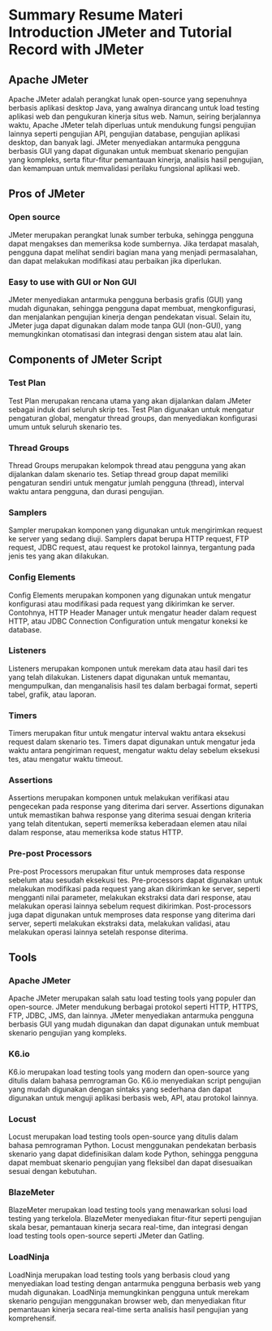 # Summary Resume Materi Introduction JMeter and Tutorial Record with JMeter

## Apache JMeter

Apache JMeter adalah perangkat lunak open-source yang sepenuhnya berbasis aplikasi desktop Java, yang awalnya dirancang untuk load testing aplikasi web dan pengukuran kinerja situs web. Namun, seiring berjalannya waktu, Apache JMeter telah diperluas untuk mendukung fungsi pengujian lainnya seperti pengujian API, pengujian database, pengujian aplikasi desktop, dan banyak lagi. JMeter menyediakan antarmuka pengguna berbasis GUI yang dapat digunakan untuk membuat skenario pengujian yang kompleks, serta fitur-fitur pemantauan kinerja, analisis hasil pengujian, dan kemampuan untuk memvalidasi perilaku fungsional aplikasi web.

## Pros of JMeter

### Open source
  
  JMeter merupakan perangkat lunak sumber terbuka, sehingga pengguna dapat mengakses dan memeriksa kode sumbernya. Jika terdapat masalah, pengguna dapat melihat sendiri bagian mana yang menjadi permasalahan, dan dapat melakukan modifikasi atau perbaikan jika diperlukan.
  
### Easy to use with GUI or Non GUI

  JMeter menyediakan antarmuka pengguna berbasis grafis (GUI) yang mudah digunakan, sehingga pengguna dapat membuat, mengkonfigurasi, dan menjalankan pengujian kinerja dengan pendekatan visual. Selain itu, JMeter juga dapat digunakan dalam mode tanpa GUI (non-GUI), yang memungkinkan otomatisasi dan integrasi dengan sistem atau alat lain.

## Components of JMeter Script

### Test Plan 
  
  Test Plan merupakan rencana utama yang akan dijalankan dalam JMeter sebagai induk dari seluruh skrip tes. Test Plan digunakan untuk mengatur pengaturan global, mengatur thread groups, dan menyediakan konfigurasi umum untuk seluruh skenario tes.
  
### Thread Groups

  Thread Groups merupakan kelompok thread atau pengguna yang akan dijalankan dalam skenario tes. Setiap thread group dapat memiliki pengaturan sendiri untuk mengatur jumlah pengguna (thread), interval waktu antara pengguna, dan durasi pengujian.
  
### Samplers

  Sampler merupakan komponen yang digunakan untuk mengirimkan request ke server yang sedang diuji. Samplers dapat berupa HTTP request, FTP request, JDBC request, atau request ke protokol lainnya, tergantung pada jenis tes yang akan dilakukan.

### Config Elements

  Config Elements merupakan komponen yang digunakan untuk mengatur konfigurasi atau modifikasi pada request yang dikirimkan ke server. Contohnya, HTTP Header Manager untuk mengatur header dalam request HTTP, atau JDBC Connection Configuration untuk mengatur koneksi ke database.
  
### Listeners
  
  Listeners merupakan komponen untuk merekam data atau hasil dari tes yang telah dilakukan. Listeners dapat digunakan untuk memantau, mengumpulkan, dan menganalisis hasil tes dalam berbagai format, seperti tabel, grafik, atau laporan.

### Timers 
  
  Timers merupakan fitur untuk mengatur interval waktu antara eksekusi request dalam skenario tes. Timers dapat digunakan untuk mengatur jeda waktu antara pengiriman request, mengatur waktu delay sebelum eksekusi tes, atau mengatur waktu timeout.

### Assertions
  
  Assertions merupakan komponen untuk melakukan verifikasi atau pengecekan pada response yang diterima dari server. Assertions digunakan untuk memastikan bahwa response yang diterima sesuai dengan kriteria yang telah ditentukan, seperti memeriksa keberadaan elemen atau nilai dalam response, atau memeriksa kode status HTTP.

### Pre-post Processors
  
  Pre-post Processors merupakan fitur untuk memproses data response sebelum atau sesudah eksekusi tes. Pre-processors dapat digunakan untuk melakukan modifikasi pada request yang akan dikirimkan ke server, seperti mengganti nilai parameter, melakukan ekstraksi data dari response, atau melakukan operasi lainnya sebelum request dikirimkan. Post-processors juga dapat digunakan untuk memproses data response yang diterima dari server, seperti melakukan ekstraksi data, melakukan validasi, atau melakukan operasi lainnya setelah response diterima.

## Tools

### Apache JMeter
  
  Apache JMeter merupakan salah satu load testing tools yang populer dan open-source. JMeter mendukung berbagai protokol seperti HTTP, HTTPS, FTP, JDBC, JMS, dan lainnya. JMeter menyediakan antarmuka pengguna berbasis GUI yang mudah digunakan dan dapat digunakan untuk membuat skenario pengujian yang kompleks.
  
### K6.io

  K6.io merupakan load testing tools yang modern dan open-source yang ditulis dalam bahasa pemrograman Go. K6.io menyediakan script pengujian yang mudah digunakan dengan sintaks yang sederhana dan dapat digunakan untuk menguji aplikasi berbasis web, API, atau protokol lainnya.

### Locust

  Locust merupakan load testing tools open-source yang ditulis dalam bahasa pemrograman Python. Locust menggunakan pendekatan berbasis skenario yang dapat didefinisikan dalam kode Python, sehingga pengguna dapat membuat skenario pengujian yang fleksibel dan dapat disesuaikan sesuai dengan kebutuhan.

### BlazeMeter
  
  BlazeMeter merupakan load testing tools yang menawarkan solusi load testing yang terkelola. BlazeMeter menyediakan fitur-fitur seperti pengujian skala besar, pemantauan kinerja secara real-time, dan integrasi dengan load testing tools open-source seperti JMeter dan Gatling.
  
### LoadNinja

  LoadNinja merupakan load testing tools yang berbasis cloud yang menyediakan load testing dengan antarmuka pengguna berbasis web yang mudah digunakan. LoadNinja memungkinkan pengguna untuk merekam skenario pengujian menggunakan browser web, dan menyediakan fitur pemantauan kinerja secara real-time serta analisis hasil pengujian yang komprehensif.